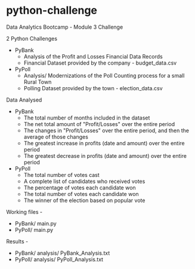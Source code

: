 # python-challenge
Data Analytics Bootcamp - Module 3 Challenge

2 Python Challenges
- PyBank
  - Analysis of the Profit and Losses Financial Data Records
  - Financial Dataset provided by the company - budget_data.csv
- PyPoll
  - Analysis/ Modernizations of the Poll Counting process for a small Rural Town
  - Polling Dataset provided by the town - election_data.csv
 
Data Analysed
- PyBank
  - The total number of months included in the dataset
  - The net total amount of "Profit/Losses" over the entire period
  - The changes in "Profit/Losses" over the entire period, and then the average of those changes
  - The greatest increase in profits (date and amount) over the entire period
  - The greatest decrease in profits (date and amount) over the entire period
- PyPoll
  - The total number of votes cast
  - A complete list of candidates who received votes
  - The percentage of votes each candidate won
  - The total number of votes each candidate won
  - The winner of the election based on popular vote
 
Working files -
- PyBank/ main.py
- PyPoll/ main.py

Results - 
- PyBank/ analysis/ PyBank_Analysis.txt
- PyPoll/ analysis/ PyPoll_Analysis.txt
